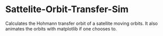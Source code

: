 # Sattelite-Orbit-Transfer-Sim
Calculates the Hohmann transfer orbit of a satellite moving orbits. It also animates the orbits with matplotlib if one chooses to.

